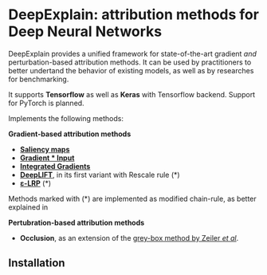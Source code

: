 DeepExplain: attribution methods for Deep Neural Networks
===
DeepExplain provides a unified framework for state-of-the-art gradient *and* perturbation-based attribution methods.
It can be used by practitioners to better undertand the behavior of existing models, as well as by researches for
benchmarking.

It supports **Tensorflow** as well as **Keras** with Tensorflow backend. Support for PyTorch is planned.

Implements the following methods:

**Gradient-based attribution methods**
- [**Saliency maps**](https://arxiv.org/abs/1312.6034)
- [**Gradient * Input**](https://arxiv.org/abs/1605.01713)
- [**Integrated Gradients**](https://arxiv.org/abs/1703.01365)
- [**DeepLIFT**](https://arxiv.org/abs/1704.02685), in its first variant with Rescale rule (*)
- [**ε-LRP**](http://journals.plos.org/plosone/article?id=10.1371/journal.pone.0130140) (*)

Methods marked with (*) are implemented as modified chain-rule, as better explained in []()

**Pertubration-based attribution methods**
- **Occlusion**, as an extension of the [grey-box method by Zeiler *et al*](https://arxiv.org/abs/1311.2901).

## Installation
```unix

```